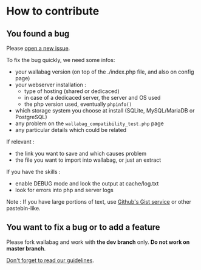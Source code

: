 # How to contribute

## You found a bug
Please [open a new issue](https://github.com/wallabag/wallabag/issues/new).

To fix the bug quickly, we need some infos:
* your wallabag version (on top of the ./index.php file, and also on config page)
* your webserver installation :
  * type of hosting (shared or dedicaced)
  * in case of a dedicaced server, the server and OS used
  * the php version used, eventually `phpinfo()`
* which storage system you choose at install (SQLite, MySQL/MariaDB or PostgreSQL)
* any problem on the `wallabag_compatibility_test.php` page
* any particular details which could be related


If relevant :
* the link you want to save and which causes problem
* the file you want to import into wallabag, or just an extract

If you have the skills :
* enable DEBUG mode and look the output at cache/log.txt
* look for errors into php and server logs

Note : If you have large portions of text, use [Github's Gist service](https://gist.github.com/) or other pastebin-like.

## You want to fix a bug or to add a feature
Please fork wallabag and work with **the dev branch** only. **Do not work on master branch**.

[Don't forget to read our guidelines](https://github.com/wallabag/wallabag/blob/dev/GUIDELINES.md).
